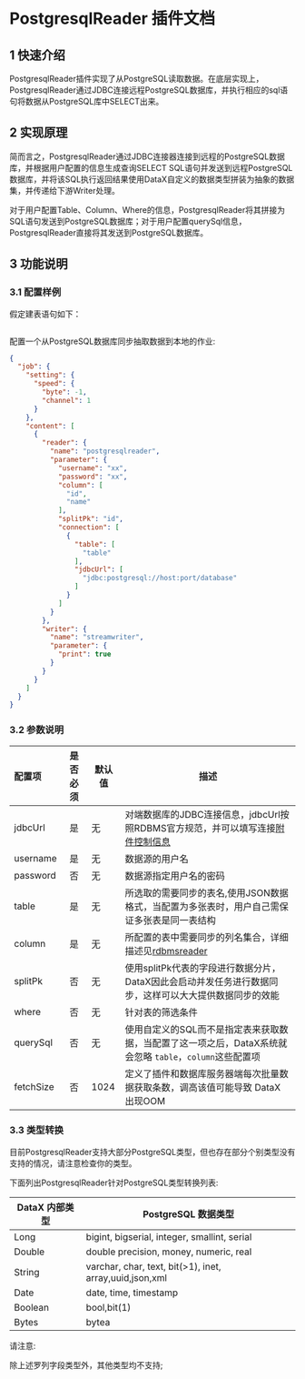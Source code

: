 # PostgresqlReader 插件文档

## 1 快速介绍

PostgresqlReader插件实现了从PostgreSQL读取数据。在底层实现上，PostgresqlReader通过JDBC连接远程PostgreSQL数据库，并执行相应的sql语句将数据从PostgreSQL库中SELECT出来。

## 2 实现原理

简而言之，PostgresqlReader通过JDBC连接器连接到远程的PostgreSQL数据库，并根据用户配置的信息生成查询SELECT SQL语句并发送到远程PostgreSQL数据库，并将该SQL执行返回结果使用DataX自定义的数据类型拼装为抽象的数据集，并传递给下游Writer处理。

对于用户配置Table、Column、Where的信息，PostgresqlReader将其拼接为SQL语句发送到PostgreSQL数据库；对于用户配置querySql信息，PostgresqlReader直接将其发送到PostgreSQL数据库。

## 3 功能说明

### 3.1 配置样例

假定建表语句如下：

```sql

```

配置一个从PostgreSQL数据库同步抽取数据到本地的作业:

```json
{
  "job": {
    "setting": {
      "speed": {
        "byte": -1,
        "channel": 1
      }
    },
    "content": [
      {
        "reader": {
          "name": "postgresqlreader",
          "parameter": {
            "username": "xx",
            "password": "xx",
            "column": [
              "id",
              "name"
            ],
            "splitPk": "id",
            "connection": [
              {
                "table": [
                  "table"
                ],
                "jdbcUrl": [
                  "jdbc:postgresql://host:port/database"
                ]
              }
            ]
          }
        },
        "writer": {
          "name": "streamwriter",
          "parameter": {
            "print": true
          }
        }
      }
    ]
  }
}
```

### 3.2 参数说明

| 配置项    | 是否必须 | 默认值 | 描述                                                                                                                                   |
| :-------- | :------: | ------ | -----------------------------------------------------------------------------------------------------------------------------------|
| jdbcUrl   |    是    | 无     | 对端数据库的JDBC连接信息，jdbcUrl按照RDBMS官方规范，并可以填写连接[附件控制信息](http://jdbc.postgresql.org/documentation/93/connect.html)  |
| username  |    是    | 无     | 数据源的用户名                                                                                                                                 |
| password  |    否    | 无     | 数据源指定用户名的密码                                                                                                                         |
| table     |    是    | 无     | 所选取的需要同步的表名,使用JSON数据格式，当配置为多张表时，用户自己需保证多张表是同一表结构                                                    |
| column    |    是    | 无     | 所配置的表中需要同步的列名集合，详细描述见[rdbmsreader](rdbmsreader.md)                                                                        |
| splitPk   |    否    | 无     | 使用splitPk代表的字段进行数据分片，DataX因此会启动并发任务进行数据同步，这样可以大大提供数据同步的效能                                         |
| where     |    否    | 无     | 针对表的筛选条件                                                                                                                               |
| querySql  |    否    | 无     | 使用自定义的SQL而不是指定表来获取数据，当配置了这一项之后，DataX系统就会忽略 `table`，`column`这些配置项                                       |
| fetchSize |    否    | 1024   | 定义了插件和数据库服务器端每次批量数据获取条数，调高该值可能导致 DataX 出现OOM                                                                 |

### 3.3 类型转换

目前PostgresqlReader支持大部分PostgreSQL类型，但也存在部分个别类型没有支持的情况，请注意检查你的类型。

下面列出PostgresqlReader针对PostgreSQL类型转换列表:

| DataX 内部类型 | PostgreSQL 数据类型                          |
| -------------- | -------------------------------------------- |
| Long           | bigint, bigserial, integer, smallint, serial |
| Double         | double precision, money, numeric, real       |
| String         | varchar, char, text, bit(>1), inet, array,uuid,json,xml    |
| Date           | date, time, timestamp                        |
| Boolean        | bool,bit(1)                                   |
| Bytes          | bytea                                        |

请注意:

除上述罗列字段类型外，其他类型均不支持; 
